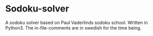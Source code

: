 # Sodoku-solver
A sodoku solver based on Paul Vaderlinds sodoku school. Written in Python3.
The in-file-comments are in swedish for the time being.
